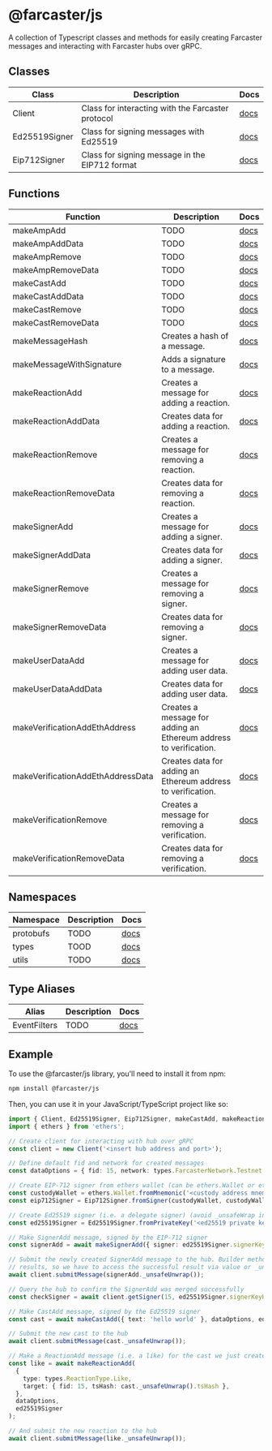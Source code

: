 # @farcaster/js

A collection of Typescript classes and methods for easily creating Farcaster messages and interacting with Farcaster hubs over gRPC.

## Classes

| Class         | Description                                       | Docs                            |
| ------------- | ------------------------------------------------- | ------------------------------- |
| Client        | Class for interacting with the Farcaster protocol | [docs](./docs/Client.md)        |
| Ed25519Signer | Class for signing messages with Ed25519           | [docs](./docs/Ed25519Signer.md) |
| Eip712Signer  | Class for signing message in the EIP712 format    | [docs](./docs/Eip712Signer.md)  |

## Functions

| Function                          | Description                                                       | Docs                                                          |
| --------------------------------- | ----------------------------------------------------------------- | ------------------------------------------------------------- |
| makeAmpAdd                        | TODO                                                              | [docs](./docs/functions.md#makeampadd)                        |
| makeAmpAddData                    | TODO                                                              | [docs](./docs/functions.md#makeampadddata)                    |
| makeAmpRemove                     | TODO                                                              | [docs](./docs/functions.md#makeampremove)                     |
| makeAmpRemoveData                 | TODO                                                              | [docs](./docs/functions.md#makeampremovedata)                 |
| makeCastAdd                       | TODO                                                              | [docs](./docs/functions.md#makecastadd)                       |
| makeCastAddData                   | TODO                                                              | [docs](./docs/functions.md#makecastadddata)                   |
| makeCastRemove                    | TODO                                                              | [docs](./docs/functions.md#makecastremove)                    |
| makeCastRemoveData                | TODO                                                              | [docs](./docs/functions.md#makecastremovedata)                |
| makeMessageHash                   | Creates a hash of a message.                                      | [docs](./docs/functions.md#makemessagehash)                   |
| makeMessageWithSignature          | Adds a signature to a message.                                    | [docs](./docs/functions.md#makemessagewithsignature)          |
| makeReactionAdd                   | Creates a message for adding a reaction.                          | [docs](./docs/functions.md#makereactionadd)                   |
| makeReactionAddData               | Creates data for adding a reaction.                               | [docs](./docs/functions.md#makereactionadddata)               |
| makeReactionRemove                | Creates a message for removing a reaction.                        | [docs](./docs/functions.md#makereactionremove)                |
| makeReactionRemoveData            | Creates data for removing a reaction.                             | [docs](./docs/functions.md#makereactionremovedata)            |
| makeSignerAdd                     | Creates a message for adding a signer.                            | [docs](./docs/functions.md#makesigneradd)                     |
| makeSignerAddData                 | Creates data for adding a signer.                                 | [docs](./docs/functions.md#makesigneradddata)                 |
| makeSignerRemove                  | Creates a message for removing a signer.                          | [docs](./docs/functions.md#makesignerremove)                  |
| makeSignerRemoveData              | Creates data for removing a signer.                               | [docs](./docs/functions.md#makesignerremovedata)              |
| makeUserDataAdd                   | Creates a message for adding user data.                           | [docs](./docs/functions.md#makeuserdataadd)                   |
| makeUserDataAddData               | Creates data for adding user data.                                | [docs](./docs/functions.md#makeuserdataadddata)               |
| makeVerificationAddEthAddress     | Creates a message for adding an Ethereum address to verification. | [docs](./docs/functions.md#makeverificationaddethaddress)     |
| makeVerificationAddEthAddressData | Creates data for adding an Ethereum address to verification.      | [docs](./docs/functions.md#makeverificationaddethaddressdata) |
| makeVerificationRemove            | Creates a message for removing a verification.                    | [docs](./docs/functions.md#makeverificationremove)            |
| makeVerificationRemoveData        | Creates data for removing a verification.                         | [docs](./functions.md#makeverificationremovedata)             |

## Namespaces

| Namespace | Description | Docs                        |
| --------- | ----------- | --------------------------- |
| protobufs | TODO        | [docs](./docs/protobufs.md) |
| types     | TOOD        | [docs](./docs/types.md)     |
| utils     | TODO        | [docs](./docs/utils.md)     |

## Type Aliases

| Alias        | Description | Docs                                 |
| ------------ | ----------- | ------------------------------------ |
| EventFilters | TODO        | [docs](./docs/types.md#eventfilters) |

## Example

To use the @farcaster/js library, you'll need to install it from npm:

```bash
npm install @farcaster/js
```

Then, you can use it in your JavaScript/TypeScript project like so:

```typescript
import { Client, Ed25519Signer, Eip712Signer, makeCastAdd, makeReactionAdd, makeSignerAdd, types } from '@farcaster/js';
import { ethers } from 'ethers';

// Create client for interacting with hub over gRPC
const client = new Client('<insert hub address and port>');

// Define default fid and network for created messages
const dataOptions = { fid: 15, network: types.FarcasterNetwork.Testnet };

// Create EIP-712 signer from ethers wallet (can be ethers.Wallet or ethers.JsonRpcSigner) (avoid _unsafeWrap in production)
const custodyWallet = ethers.Wallet.fromMnemonic('<custody address mnemonic>');
const eip712Signer = Eip712Signer.fromSigner(custodyWallet, custodyWallet.address)._unsafeUnwrap();

// Create Ed25519 signer (i.e. a delegate signer) (avoid _unsafeWrap in production)
const ed25519Signer = Ed25519Signer.fromPrivateKey('<ed25519 private key>')._unsafeUnwrap();

// Make SignerAdd message, signed by the EIP-712 signer
const signerAdd = await makeSignerAdd({ signer: ed25519Signer.signerKeyHex }, dataOptions, eip712Signer);

// Submit the newly created SignerAdd message to the hub. Builder methods return neverthrow
// results, so we have to access the successful result via value or _unsafeUnwrap()
await client.submitMessage(signerAdd._unsafeUnwrap());

// Query the hub to confirm the SignerAdd was merged successfully
const checkSigner = await client.getSigner(15, ed25519Signer.signerKeyHex);

// Make CastAdd message, signed by the Ed25519 signer
const cast = await makeCastAdd({ text: 'hello world' }, dataOptions, ed25519Signer);

// Submit the new cast to the hub
await client.submitMessage(cast._unsafeUnwrap());

// Make a ReactionAdd message (i.e. a like) for the cast we just created
const like = await makeReactionAdd(
  {
    type: types.ReactionType.Like,
    target: { fid: 15, tsHash: cast._unsafeUnwrap().tsHash },
  },
  dataOptions,
  ed25519Signer
);

// And submit the new reaction to the hub
await client.submitMessage(like._unsafeUnwrap());
```
